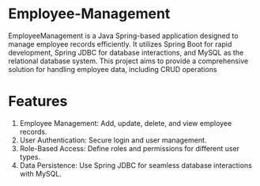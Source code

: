 # Employee-Management
EmployeeManagement is a Java Spring-based application designed to manage employee records efficiently. It utilizes Spring Boot for rapid development, Spring JDBC for database interactions, and MySQL as the relational database system. This project aims to provide a comprehensive solution for handling employee data, including CRUD operations
# Features
 1. Employee Management: Add, update, delete, and view employee records.
 2. User Authentication: Secure login and user management.
 3. Role-Based Access: Define roles and permissions for different user types.
 4. Data Persistence: Use Spring JDBC for seamless database interactions with MySQL.
